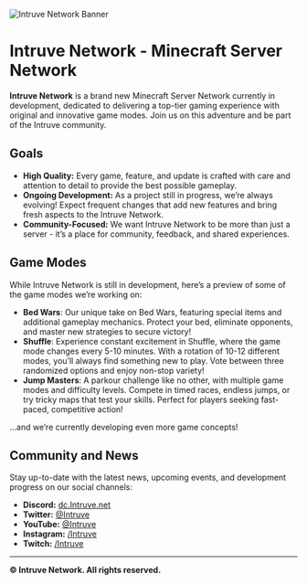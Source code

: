 ![Intruve Network Banner](https://pbs.twimg.com/profile_banners/1363274765558026243/1717117558/1500x500)

# Intruve Network - Minecraft Server Network

**Intruve Network** is a brand new Minecraft Server Network currently in development, dedicated to delivering a top-tier gaming experience with original and innovative game modes. Join us on this adventure and be part of the Intruve community.

## Goals

- **High Quality:** Every game, feature, and update is crafted with care and attention to detail to provide the best possible gameplay.
- **Ongoing Development:** As a project still in progress, we’re always evolving! Expect frequent changes that add new features and bring fresh aspects to the Intruve Network.
- **Community-Focused:** We want Intruve Network to be more than just a server - it’s a place for community, feedback, and shared experiences.

## Game Modes
While Intruve Network is still in development, here’s a preview of some of the game modes we’re working on:

- **Bed Wars**: Our unique take on Bed Wars, featuring special items and additional gameplay mechanics. Protect your bed, eliminate opponents, and master new strategies to secure victory!
- **Shuffle**: Experience constant excitement in Shuffle, where the game mode changes every 5-10 minutes. With a rotation of 10-12 different modes, you’ll always find something new to play. Vote between three randomized options and enjoy non-stop variety!
- **Jump Masters**: A parkour challenge like no other, with multiple game modes and difficulty levels. Compete in timed races, endless jumps, or try tricky maps that test your skills. Perfect for players seeking fast-paced, competitive action!

…and we’re currently developing even more game concepts!

## Community and News

Stay up-to-date with the latest news, upcoming events, and development progress on our social channels:

- **Discord:** [dc.Intruve.net](https://dc.intruve.net)
- **Twitter:** [@Intruve](https://twitter.com/intruve)
- **YouTube:** [@Intruve](https://youtube.com/@intruve)
- **Instagram:** [/Intruve](https://instagram.com/intruve)
- **Twitch:** [/Intruve](https://twitch.com/intruve)

---

**© Intruve Network. All rights reserved.**

